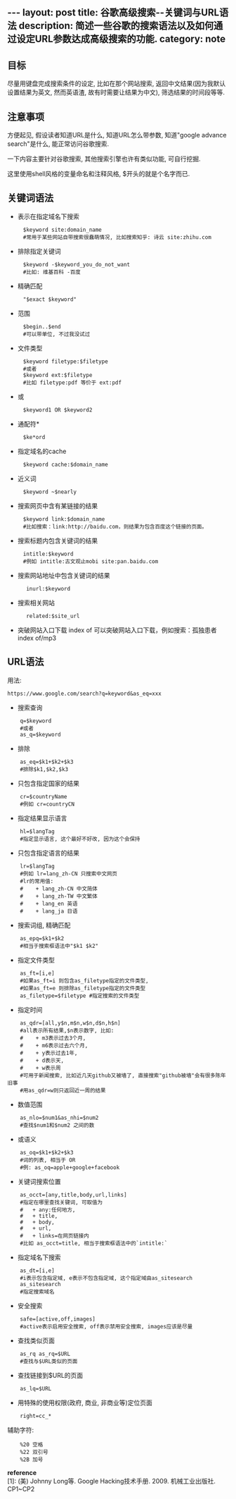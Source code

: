 \---
layout: post
title: 谷歌高级搜索--关键词与URL语法
description: 简述一些谷歌的搜索语法以及如何通过设定URL参数达成高级搜索的功能.
category: note
---

## 目标

尽量用键盘完成搜索条件的设定, 比如在那个网站搜索, 返回中文结果(因为我默认设置结果为英文, 然而英语渣, 故有时需要让结果为中文), 筛选结果的时间段等等.

## 注意事项

方便起见, 假设读者知道URL是什么, 知道URL怎么带参数, 知道"google advance search"是什么, 能正常访问谷歌搜索.

一下内容主要针对谷歌搜索, 其他搜索引擎也许有类似功能, 可自行挖掘.

这里使用shell风格的变量命名和注释风格, $开头的就是个名字而已.

## 关键词语法

- 表示在指定域名下搜索
```
     $keyword site:domain_name
     #常用于某些网站自带搜索很蠢萌情况, 比如搜索知乎: 诗云 site:zhihu.com
```
- 排除指定关键词
```
     $keyword -$keyword_you_do_not_want
     #比如: 维基百科 -百度
```
- 精确匹配
```
     "$exact $keyword"
```
- 范围
```
     $begin..$end
     #可以带单位, 不过我没试过
```
- 文件类型
```
     $keyword filetype:$filetype
     #或者 
     $keyword ext:$filetype
     #比如 filetype:pdf 等价于 ext:pdf
```
- 或
```
     $keyword1 OR $keyword2
```
- 通配符*
```
     $ke*ord
```
- 指定域名的cache
```
     $keyword cache:$domain_name
```
- 近义词
```
     $keyword ~$nearly
```
- 搜索网页中含有某链接的结果
```
     $keyword link:$domain_name
     #比如搜索：link:http://baidu.com，则结果为包含百度这个链接的页面。
```
- 搜索标题内包含关键词的结果
```
     intitle:$keyword
     #例如 intitle:古文观止mobi site:pan.baidu.com
```
- 搜索网站地址中包含关键词的结果
```
      inurl:$keyword
```
- 搜索相关网站
```
      related:$site_url
```
- 突破网站入口下载
    index of 可以突破网站入口下载，例如搜索：孤独患者 index of/mp3

## URL语法

用法:
```
https://www.google.com/search?q=keyword&as_eq=xxx
```

- 搜索查询
```
    q=$keyword
    #或者
    as_q=$keyword
```
- 排除  
```
    as_eq=$k1+$k2+$k3
    #排除$k1,$k2,$k3
```
- 只包含指定国家的结果
```
    cr=$countryName
    #例如 cr=countryCN
```
- 指定结果显示语言
```
    hl=$langTag
    #指定显示语言, 这个最好不好改, 因为这个会保持
```
- 只包含指定语言的结果
```
    lr=$langTag
    #例如 lr=lang_zh-CN 只搜索中文网页
    #lr的常用值:
    #    + lang_zh-CN 中文简体
    #    + lang_zh-TW 中文繁体
    #    + lang_en 英语
    #    + lang_ja 日语
```
- 搜索词组, 精确匹配
```
    as_epq=$k1+$k2
    #相当于搜索框语法中"$k1 $k2"
```
- 指定文件类型
```
    as_ft=[i,e]
    #如果as_ft=i 则包含as_filetype指定的文件类型,
    #如果as_ft=e 则排除as_filetype指定的文件类型
    as_filetype=$filetype #指定搜索的文件类型
```
- 指定时间
```
    as_qdr=[all,y$n,m$n,w$n,d$n,h$n]
    #all表示所有结果,$n表示数字, 比如:
    #    + m3表示过去3个月,
    #    + m6表示过去六个月,
    #    + y表示过去1年,
    #    + d表示天,
    #    + w表示周
    #可用于新闻搜索, 比如近几天github又被墙了, 直接搜索"github被墙"会有很多陈年旧事
    #用as_qdr=w则只返回近一周的结果
```
- 数值范围 
```
    as_nlo=$num1&as_nhi=$num2 
    #查找$num1和$num2 之间的数
```
- 或语义
```
    as_oq=$k1+$k2+$k3 
    #词的列表, 相当于 OR
    #例: as_oq=apple+google+facebook 
```
- 关键词搜索位置
```
    as_occt=[any,title,body,url,links] 
    #指定在哪里查找关键词, 可取值为
    #   + any:任何地方,
    #   + title,
    #   + body,
    #   + url,
    #   + links=在网页链接内
    #比如 as_occt=title, 相当于搜索框语法中的`intitle:`
```
- 指定域名下搜索
```
    as_dt=[i,e]  
    #i表示包含指定域, e表示不包含指定域, 这个指定域由as_sitesearch
    as_sitesearch 
    #指定搜索域名
```
- 安全搜索
```
    safe=[active,off,images] 
    #active表示启用安全搜索, off表示禁用安全搜索, images应该是尽量
```
- 查找类似页面
```
    as_rq as_rq=$URL 
    #查找与$URL类似的页面
```
- 查找链接到$URL的页面 
```
    as_lq=$URL
```
- 用特殊的使用权限(政府, 商业, 非商业等)定位页面
```
    right=cc_*
```

辅助字符:
```
    %20 空格
    %22 双引号
    %2B 加号
```

**reference**  
\[1]: (美) Johnny Long等. Google Hacking技术手册. 2009. 机械工业出版社. CP1~CP2  
